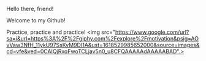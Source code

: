 Hello there, friend!

Welcome to my Github!

Practice, practice and practice!
<img src="https://www.google.com/url?sa=i&url=https%3A%2F%2Fgiphy.com%2Fexplore%2Fmotivation&psig=AOvVaw3NfH_11ykU97SsKvM9DI1A&ust=1618529985652000&source=images&cd=vfe&ved=0CAIQjRxqFwoTCLjav5n0_u8CFQAAAAAdAAAAABAD".>

